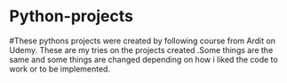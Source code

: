 # Python-projects
#These pythons projects were created by following
course from Ardit on Udemy. 
These are my tries on the projects created .Some things are
the same and some things are changed depending on how i liked
the code to work or to be implemented. 

